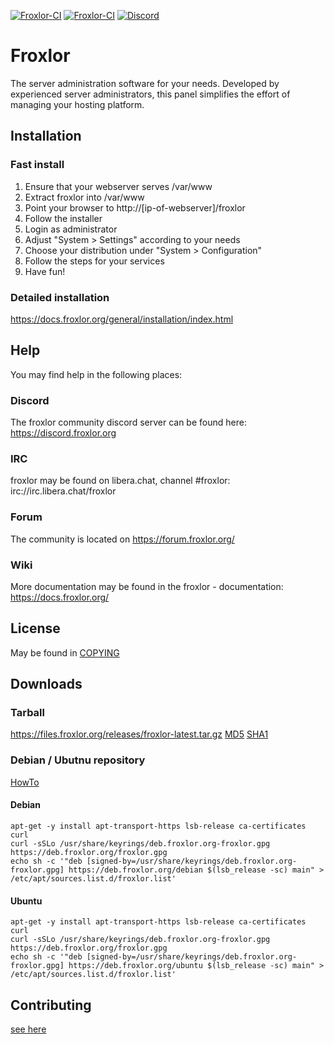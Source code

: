 [![Froxlor-CI](https://github.com/Froxlor/Froxlor/actions/workflows/build-mariadb.yml/badge.svg?branch=0.11-dev)](https://github.com/Froxlor/Froxlor/actions/workflows/build-mariadb.yml)
[![Froxlor-CI](https://github.com/Froxlor/Froxlor/actions/workflows/build-mysql.yml/badge.svg?branch=0.11-dev)](https://github.com/Froxlor/Froxlor/actions/workflows/build-mysql.yml)
[![Discord](https://badgen.net/badge/icon/discord?icon=discord&label)](https://discord.froxlor.org)

# Froxlor

The server administration software for your needs.
Developed by experienced server administrators, this panel simplifies the effort of managing your hosting platform.

## Installation

### Fast install
1. Ensure that your webserver serves /var/www
2. Extract froxlor into /var/www
3. Point your browser to http://[ip-of-webserver]/froxlor
4. Follow the installer
5. Login as administrator
6. Adjust "System > Settings" according to your needs
7. Choose your distribution under "System > Configuration"
8. Follow the steps for your services
9. Have fun!

### Detailed installation
https://docs.froxlor.org/general/installation/index.html

## Help

You may find help in the following places:

### Discord

The froxlor community discord server can be found here: https://discord.froxlor.org

### IRC

froxlor may be found on libera.chat, channel #froxlor:
irc://irc.libera.chat/froxlor

### Forum

The community is located on https://forum.froxlor.org/

### Wiki

More documentation may be found in the froxlor - documentation:
https://docs.froxlor.org/

## License

May be found in [COPYING](COPYING)

## Downloads

### Tarball
https://files.froxlor.org/releases/froxlor-latest.tar.gz [MD5](https://files.froxlor.org/releases/froxlor-latest.tar.gz.md5) [SHA1](https://files.froxlor.org/releases/froxlor-latest.tar.gz.sha1)

### Debian / Ubutnu repository

[HowTo](https://docs.froxlor.org/general/installation/aptpackage.html)

#### Debian

```
apt-get -y install apt-transport-https lsb-release ca-certificates curl
curl -sSLo /usr/share/keyrings/deb.froxlor.org-froxlor.gpg https://deb.froxlor.org/froxlor.gpg
echo sh -c '"deb [signed-by=/usr/share/keyrings/deb.froxlor.org-froxlor.gpg] https://deb.froxlor.org/debian $(lsb_release -sc) main" > /etc/apt/sources.list.d/froxlor.list'
```

#### Ubuntu

```
apt-get -y install apt-transport-https lsb-release ca-certificates curl
curl -sSLo /usr/share/keyrings/deb.froxlor.org-froxlor.gpg https://deb.froxlor.org/froxlor.gpg
echo sh -c '"deb [signed-by=/usr/share/keyrings/deb.froxlor.org-froxlor.gpg] https://deb.froxlor.org/ubuntu $(lsb_release -sc) main" > /etc/apt/sources.list.d/froxlor.list'
```

## Contributing

[see here](.github/CONTRIBUTING.md)
